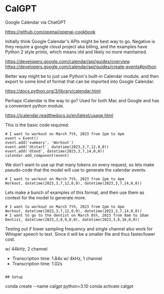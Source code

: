 # CalGPT

Google Calendar via ChatGPT

https://github.com/openai/openai-cookbook

Initially think Google Calendar's APIs might be best way to go. Negative is they require a google cloud project aka billing, and the examples have Python 2 style prints, which means old and likely no more maintained.

https://developers.google.com/calendar/api/guides/overview
https://developers.google.com/calendar/api/guides/create-events#python


Better way might be to just use Python's built-in Calendar module, and then export to some kind of format that can be imported into Google Calendar.

https://docs.python.org/3/library/calendar.html

Perhaps iCalendar is the way to go? Used for both Mac and Google and has a convenient python module.

https://icalendar.readthedocs.io/en/latest/usage.html

This is the basic code required:

```
# I want to workout on March 7th, 2023 from 2pm to 4pm
event = Event()
event.add('summary', 'Workout')
event.add('dtstart', datetime(2023,3,7,12,0,0))
event.add('dtend', datetime(2023,3,7,14,0,0))
calendar.add_component(event)
```

We don't want to use up that many tokens on every request, so lets make pseudo-code that the model will use to generate the calendar events.

```
# I want to workout on March 7th, 2023 from 2pm to 4pm
Workout, datetime(2023,3,7,12,0,0), datetime(2023,3,7,14,0,0))
```

Lets make a bunch of examples of this format, and then use them as context for the model to generate more.

```
# I want to workout on March 7th, 2023 from 2pm to 4pm
Workout, datetime(2023,3,7,12,0,0), datetime(2023,3,7,14,0,0))
# I want to go to the dentist on March 8th, 2023 from 9am to 10am
Dentist, datetime(2023,3,8,9,0,0), datetime(2023,3,8,10,0,0))
```

Testing out if lower sampling frequency and single channel also work for Whisper speech to text. Since it will be a smaller file and thus faster/lower cost.

w/ 44kHz, 2 channel
- Transcription time: 1.84s
w/ 4kHz, 1 channel
- Transcription time: 1.02s

```

## Setup

```
conda create --name calgpt python=3.10
conda activate calgpt
```

